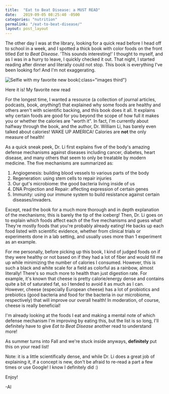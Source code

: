 ```yaml
---
title:  "Eat to Beat Disease: a MUST READ"
date:   2019-09-05 08:25:40 -0500
categories: "nutrition"
permalink: "/eat-to-beat-disease/"
layout: post_layout
---
```


The other day I was at the library, looking for a quick read before I head off to school in a week, and I spotted a thick book with color foods on the front titled *Eat to Beat Disease*. 'This sounds interesting!' I thought to myself, and as I was in a hurry to leave, I quickly checked it out. That night, I started reading after dinner and literally could not stop. This book is everything I've been looking for! And I'm not exaggerating.

![Selfie with my favorite new book]({{site.baseurl}}/assets/images/blog/food/eat_to_beat.jpg){:class="images third"}

<p class="caption">Here it is! My favorite new read</p>

For the longest time, I wanted a resource (a collection of journal articles, podcasts, book, *anything!*) that explained why some foods are healthy and others aren't with scientific backing, and this book <span class="standOut">does it all</span>. It explains why certain foods are good for you beyond the scope of how full it makes you or whether the calories are "worth it". In fact, I'm currently about halfway through the book, and the author, Dr. William Li, has barely even talked about calories! WAKE UP AMERICA! Calories are **not** the only measure of health!

As a quick sneak peek, Dr. Li first explains five of the body's amazing defense mechanisms against diseases including cancer, diabetes, heart disease, and many others that seem to only be treatable by modern medicine. The five mechanisms are summarized as:

1. Angiogenesis: building blood vessels to various parts of the body
2. Regeneration: using stem cells to repair injuries
3. Our gut's microbiome: the good bacteria living inside of us
4. DNA Projection and Repair: affecting expression of certain genes
5. Immunity: using our immune system to build resistance against certain diseases/invaders.

Except, read the book for a much more thorough and in depth explanation of the mechanisms; this is barely the tip of the iceberg! Then, Dr. Li goes on to explain which foods affect each of the five mechanisms and guess what! They're mostly foods that you're probably already eating! He backs up each food listed with scientific evidence, whether from clinical trials or experiments done in a lab setting, and usually uses more than 1 experiment as an example. 

For me personally, before picking up this book, I kind of judged foods on if they were healthy or not based on if they had a lot of fiber and would fill me up while minimizing the number of calories I consumed. However, this is such a black and white scale for a field as colorful as a rainbow, almost literally! There's so much more to health than just digestion rate. For example, it's known that cheese is pretty calorie/energy dense and contains quite a bit of saturated fat, so I tended to avoid it as much as I can. However, cheese (especially European cheese) has a lot of probiotics and prebiotics (good bacteria and food for the bacteria in our microbiome, respectively) that will improve our overall health! In moderation, of course, cheese is really beneficial!

I'm already looking at the foods I eat and making a mental note of which defense mechanism I'm improving by eating this, but the list is so long, I'll definitely have to give *Eat to Beat Disease* another read to understand more!

As summer turns into Fall and we're stuck inside anyways, **definitely** put this on your read list!

Note: it is a little scientifically dense, and while Dr. Li does a great job of explaining it, if a concept is new, don't be afraid to re-read a part a few times or use Google! I know I definitely did :)

Enjoy!

-Al